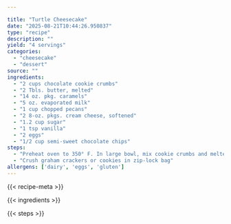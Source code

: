 ```yaml
---

title: "Turtle Cheesecake"
date: "2025-08-21T10:44:26.950837"
type: "recipe"
description: ""
yield: "4 servings"
categories:
  - "cheesecake"
  - "dessert"
source: ""
ingredients:
  - "2 cups chocolate cookie crumbs"
  - "2 Tbls. butter, melted"
  - "14 oz. pkg. caramels"
  - "5 oz. evaporated milk"
  - "1 cup chopped pecans"
  - "2 8-oz. pkgs. cream cheese, softened"
  - "1.2 cup sugar"
  - "1 tsp vanilla"
  - "2 eggs"
  - "1/2 cup semi-sweet chocolate chips"
steps:
  - "Preheat oven to 350° F. In large bowl, mix cookie crumbs and melted butter. Press into bottom and 1-in cup side of a 9-inch spring-form pan. In heavy saucepan over low heat, melt caramels with milk. Stir frequently until smooth. Pour caramel sauce over crust and top with pecans. In large bowl, combine cream cheese, sugar, and vanilla. Beat until smooth. Add eggs one at a time. Melt chocolate and blend into cream cheese mixture. Melt chocolate and blend into cream cheese mixture. Pour batter over pecans. Bake 40 to 50 minutes or until set. Loosen cake from pan edge. To avoid cracking, do not remove sides until cooled. Refrigerate eight hours or overnight. Notes: Bring ingredients to room temp before mixing"
  - "Crush graham crackers or cookies in zip-lock bag"
allergens: ['dairy', 'eggs', 'gluten']
---
```


{{< recipe-meta >}}

{{< ingredients >}}

{{< steps >}}

